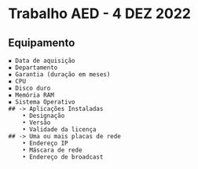 # Trabalho AED - 4 DEZ 2022

## Equipamento
    ▪ Data de aquisição
    ▪ Departamento
    ▪ Garantia (duração em meses)
    ▪ CPU
    ▪ Disco duro
    ▪ Memória RAM
    ▪ Sistema Operativo
    ## -> Aplicações Instaladas
        • Designação
        • Versão
        • Validade da licença
    ## -> Uma ou mais placas de rede
        • Endereço IP
        • Máscara de rede
        • Endereço de broadcast